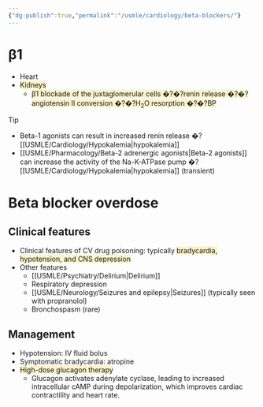 ```yaml
---
{"dg-publish":true,"permalink":"/usmle/cardiology/beta-blockers/"}
---
```


# β1
- Heart
- <span style="background:rgba(240, 200, 0, 0.2)">Kidneys</span>
	- <span style="background:rgba(240, 200, 0, 0.2)">β1 blockade of the juxtaglomerular cells �?�?renin release �?�?angiotensin II conversion �?�?H<sub>2</sub>O resorption �?�?BP</span>

>[!tip] 
>- Beta-1 agonists can result in increased renin release �?[[USMLE/Cardiology/Hypokalemia\|hypokalemia]]
>- [[USMLE/Pharmacology/Beta-2 adrenergic agonists\|Beta-2 agonists]] can increase the activity of the Na-K-ATPase pump �?[[USMLE/Cardiology/Hypokalemia\|hypokalemia]] (transient)
# Beta blocker overdose
## Clinical features
- Clinical features of CV drug poisoning: typically <span style="background:rgba(240, 200, 0, 0.2)">bradycardia, hypotension, and CNS depression</span>
- Other features
	- [[USMLE/Psychiatry/Delirium\|Delirium]]
	- Respiratory depression
	- [[USMLE/Neurology/Seizures and epilepsy\|Seizures]] (typically seen with propranolol) 
	- Bronchospasm (rare)
## Management
- Hypotension: IV fluid bolus
- Symptomatic bradycardia: atropine
- <span style="background:rgba(240, 200, 0, 0.2)">High-dose glucagon therapy</span>
	- Glucagon activates adenylate cyclase, leading to increased intracellular cAMP during depolarization, which improves cardiac contractility and heart rate.

